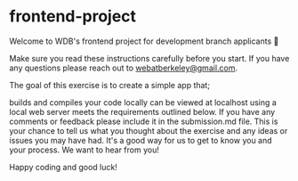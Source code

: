 # frontend-project
Welcome to WDB's frontend project for development branch applicants 👋

Make sure you read these instructions carefully before you start. If you have any questions please reach out to webatberkeley@gmail.com.

The goal of this exercise is to create a simple app that;

builds and compiles your code locally
can be viewed at localhost using a local web server
meets the requirements outlined below.
If you have any comments or feedback please include it in the submission.md file. This is your chance to tell us what you thought about the exercise and any ideas or issues you may have had. It's a good way for us to get to know you and your process. We want to hear from you!

Happy coding and good luck!



